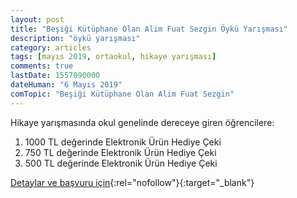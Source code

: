 ```yaml
---
layout: post
title: "Beşiği Kütüphane Olan Alim Fuat Sezgin Öykü Yarışması"
description: "öykü yarışması"
category: articles
tags: [mayıs 2019, ortaokul, hikaye yarışması]
comments: true
lastDate: 1557090000
dateHuman: "6 Mayıs 2019"
comTopic: "Beşiği Kütüphane Olan Alim Fuat Sezgin"
---
```


Hikaye yarışmasında okul genelinde dereceye giren öğrencilere:
1. 1000 TL değerinde Elektronik Ürün Hediye Çeki
2. 750 TL değerinde Elektronik Ürün Hediye Çeki
3. 500 TL değerinde Elektronik Ürün Hediye Çeki

[Detaylar ve başvuru için](http://yegitek.meb.gov.tr/www/861-oyku-yarismasi-ozel-nun-ortaokulu-mudurlugu/icerik/2719?utm_source=edebiyatyarismalari.com&utm_medium=affiliate&utm_campaign=cpc){:rel="nofollow"}{:target="_blank"}
